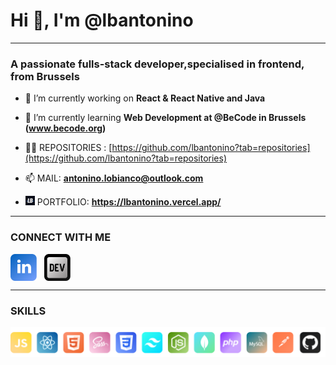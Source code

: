<h1>Hi 👋, I'm @lbantonino</h1>

---


<h3>A passionate fulls-stack developer,specialised in frontend, from Brussels</h3>

- 🔭 I’m currently working on **React & React Native and Java**

- 🌱 I’m currently learning **Web Development at @BeCode in Brussels (www.becode.org)**

- 👨‍💻 REPOSITORIES : [https://github.com/lbantonino?tab=repositories](https://github.com/lbantonino?tab=repositories)

- 📫 MAIL:  **antonino.lobianco@outlook.com**

- <img src="svg/logo_antonino.svg" width="15"> PORTFOLIO: **https://lbantonino.vercel.app/**

---

<h3 align="left">CONNECT WITH ME</h3>
<p align="left">
  <a href="https://linkedin.com/in/https://www.linkedin.com/in/antonino-lo-bianco-605765188/" target="blank"><img align="center" src="svg/in.svg" alt="https://www.linkedin.com/in/antonino-lo-bianco-605765188/" width="42" /></a> &nbsp;
<a href="https://dev.to/lbantonino" target="blank"><img align="center" src="svg/dev.svg" alt="lbantonino"width="42" /></a>
</p>

---


<h3 align="left">SKILLS</h3>
<p align="left"> 
<img src="svg/skills.png" width="700">
</p>